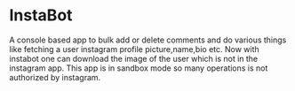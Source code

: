 # InstaBot
A console based app to bulk add or delete comments and do various things like fetching a user instagram profile picture,name,bio etc.
Now with instabot one can download the image of the user which is not in the instagram app.
This app is in sandbox mode so many operations is not authorized by instagram.

